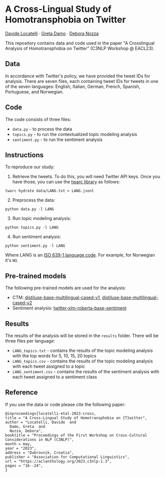 # A Cross-Lingual Study of Homotransphobia on Twitter

[Davide Locatelli](http://davidelct.com) · [Greta Damo](https://milanlproc.github.io/authors/greta_damo/) · [Debora Nozza](https://deboranozza.com/)

This repository contains data and code used in the paper "A Crosslingual Analysis of Homotransphobia on Twitter" (C3NLP Workshop @ EACL23).

## Data

In accordance with Twitter's policy, we have provided the tweet IDs for analysis. There are seven files, each containing tweet IDs for tweets in one of the seven languages: English, Italian, German, French, Spanish, Portuguese, and Norwegian.

## Code 

The code consists of three files:
- `data.py` - to process the data
- `topics.py` - to run the contextualized topic modeling analysis
- `sentiment.py` - to run the sentiment analysis

## Instructions

To reproduce our study:
1. Retrieve the tweets. To do this, you will need Twitter API keys. Once you have those, you can use the [twarc library](https://twarc-project.readthedocs.io/en/latest/) as follows:
```
twarc hydrate data/LANG.txt > LANG.jsonl
```
2. Preprocess the data:
```
python data.py -l LANG
```
3. Run topic modeling analysis:
```
python topics.py -l LANG
```
4. Run sentiment analysis:
```
python sentiment.py -l LANG
```
Where LANG is an [ISO 639-1 language code](https://en.wikipedia.org/wiki/List_of_ISO_639-1_codes). For example, for Norwegian it's `NO`.

## Pre-trained models

The following pre-trained models are used for the analysis:
- CTM: [distiluse-base-multilingual-cased-v1](https://huggingface.co/sentence-transformers/distiluse-base-multilingual-cased-v1), [distiluse-base-multilingual-cased-v2](https://huggingface.co/sentence-transformers/distiluse-base-multilingual-cased-v2)
- Sentiment analysis: [twitter-xlm-roberta-base-sentiment](https://huggingface.co/cardiffnlp/twitter-xlm-roberta-base-sentiment)

## Results

The results of the analysis will be stored in the `results` folder. There will be three files per language: 
- `LANG_topics.txt` - contains the results of the topic modeling analysis with the top words for 5, 10, 15, 20 topics
- `LANG_topics.csv` - contains the results of the topic modeling analysis with each tweet assigned to a topic
- `LANG_sentiment.csv` - contains the results of the sentiment analysis with each tweet assigned to a sentiment class


## Reference

If you use the data or code please cite the following paper:

    @inproceedings{locatelli-etal-2023-cross,
    title = "A Cross-Lingual Study of Homotransphobia on {T}witter",
    author = "Locatelli, Davide  and
      Damo, Greta  and
      Nozza, Debora",
    booktitle = "Proceedings of the First Workshop on Cross-Cultural Considerations in NLP (C3NLP)",
    month = may,
    year = "2023",
    address = "Dubrovnik, Croatia",
    publisher = "Association for Computational Linguistics",
    url = "https://aclanthology.org/2023.c3nlp-1.3",
    pages = "16--24",
    }
